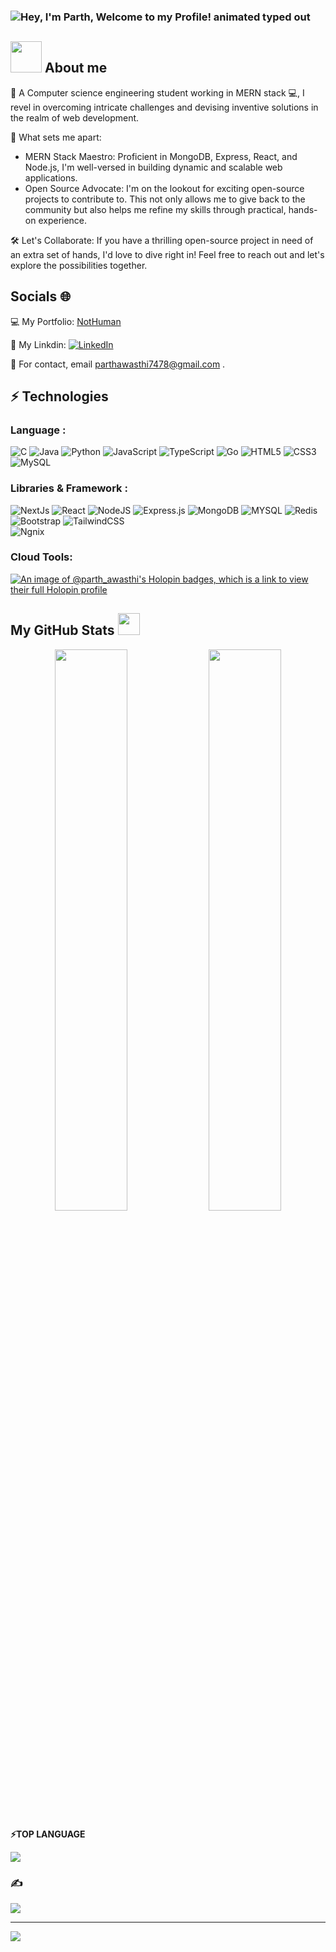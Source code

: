 ### <img src="https://readme-typing-svg.demolab.com?font=Operator+Mono&size=37&duration=2800&pause=2000&color=FAFAFA&center=true&vCenter=true&width=940&height=50&lines=Hey%2C+I'm+Parth+Welcome+to+my+Github+Profile!" align="middle" alt="Hey, I'm Parth, Welcome to my Profile! animated typed out">

 ## <picture><img src = "https://github.com/7oSkaaa/7oSkaaa/blob/main/Images/about_me.gif?raw=true" width = 50px></picture> About me

👋 A Computer science engineering student working in MERN stack 💻, I revel in overcoming intricate challenges and devising inventive solutions in the realm of web development.

🔧 What sets me apart:

- MERN Stack Maestro: Proficient in MongoDB, Express, React, and Node.js, I'm well-versed in building dynamic and scalable web applications.
- Open Source Advocate: I'm on the lookout for exciting open-source projects to contribute to. This not only allows me to give back to the community but also helps me refine my skills through practical, hands-on experience.

🛠️ Let's Collaborate:
If you have a thrilling open-source project in need of an extra set of hands, I'd love to dive right in! Feel free to reach out and let's explore the possibilities together.

## Socials 🌐
💻 My Portfolio: [NotHuman](https://parthawasthi.vercel.app)


🔗 My Linkdin: [![LinkedIn](https://img.shields.io/badge/LinkedIn-%230077B5.svg?logo=linkedin&logoColor=white)](https://linkedin.com/in/parth-awasthi747/) 


📩 For contact, email parthawasthi7478@gmail.com .



## ⚡ Technologies

### Language :


![C](https://img.shields.io/badge/c-%2300599C.svg?style=flat&logo=c&logoColor=white)     ![Java](https://img.shields.io/badge/java-%23ED8B00.svg?style=flat&logo=openjdk&logoColor=white)   ![Python](https://img.shields.io/badge/-Python-black?style=flat-square&logo=Python)   ![JavaScript](https://img.shields.io/badge/-JavaScript-black?style=flat-square&logo=javascript)   ![TypeScript](https://img.shields.io/badge/typescript-%23007ACC.svg?style=flat&logo=typescript&logoColor=white)   ![Go](https://img.shields.io/badge/go-%2300ADD8.svg?style=flat&logo=go&logoColor=white)   ![HTML5](https://img.shields.io/badge/-HTML5-E34F26?style=flat-square&logo=html5&logoColor=white)   ![CSS3](https://img.shields.io/badge/-CSS3-1572B6?style=flat-square&logo=css3)   ![MySQL](https://img.shields.io/badge/mysql-%2300000f.svg?style=flat&logo=mysql&logoColor=white)   



### Libraries & Framework :

![NextJs](https://img.shields.io/badge/next%20js-000000?style=for-the-badge&logo=nextdotjs&logoColor=white)
![React](https://img.shields.io/badge/React-20232A?style=for-the-badge&logo=react&logoColor=61DAFB) 
![NodeJS](https://img.shields.io/badge/Node%20js-339933?style=for-the-badge&logo=nodedotjs&logoColor=white)
![Express.js](https://img.shields.io/badge/Express%20js-000000?style=for-the-badge&logo=express&logoColor=white) 
![MongoDB](https://img.shields.io/badge/MongoDB-4EA94B?style=for-the-badge&logo=mongodb&logoColor=white)
![MYSQL](https://img.shields.io/badge/MySQL-005C84?style=for-the-badge&logo=mysql&logoColor=white)
![Redis](https://img.shields.io/badge/redis-%23DD0031.svg?&style=for-the-badge&logo=redis&logoColor=white)
![Bootstrap](https://img.shields.io/badge/-Bootstrap-563D7C?style=flat-square&logo=bootstrap)
![TailwindCSS](https://img.shields.io/badge/tailwindcss-%2338B2AC.svg?style=flat&logo=tailwind-css&logoColor=white)  
![Ngnix](https://img.shields.io/badge/Nginx-009639?style=for-the-badge&logo=nginx&logoColor=white)

### Cloud Tools:

<!---

![Google Cloud](https://img.shields.io/badge/GoogleCloud-%234285F4.svg?style=flat&logo=google-cloud&logoColor=white)   ![Amazon AWS](https://img.shields.io/badge/Amazon%20AWS-232F3E?style=flat-square&logo=amazon-aws)   ![GIT](https://img.shields.io/badge/Git-fc6d26?style=flat&logo=git&logoColor=white)  <a href="#"><img alt="Vercel" src="https://img.shields.io/badge/Vercel%20-%23000000.svg?logo=vercel&logoColor=white"></a>   ![Docker](https://img.shields.io/badge/docker-%230db7ed.svg?style=flat&logo=docker&logoColor=white)   ![ElasticSearch](https://img.shields.io/badge/-ElasticSearch-005571?style=flat&logo=elasticsearch)   ![Kubernetes](https://img.shields.io/badge/kubernetes-%23326ce5.svg?style=flat&logo=kubernetes&logoColor=white)   ![Nodemon](https://img.shields.io/badge/NODEMON-%23323330.svg?style=flat&logo=nodemon&logoColor=%BBDEAD)   ![NPM](https://img.shields.io/badge/NPM-%23CB3837.svg?style=flat&logo=npm&logoColor=white)   ![Postman](https://img.shields.io/badge/Postman-FF6C37?style=flat&logo=postman&logoColor=white)   ![Nginx](https://img.shields.io/badge/nginx-%23009639.svg?style=flat&logo=nginx&logoColor=white)   
--->

[![An image of @parth_awasthi's Holopin badges, which is a link to view their full Holopin profile](https://holopin.me/parth_awasthi)](https://holopin.io/@parth_awasthi)


 ##  My GitHub Stats <img src = "https://i.pinimg.com/originals/65/c4/f4/65c4f452571be1261e9c623f7da488ac.gif" width = 35px> 

<p align="center">
	
  <img width="48%" src="https://github-readme-stats.vercel.app/api?username=NotHumanFF&show_icons=true&theme=tokyonight" />
  <img width="48%" src="https://github-readme-streak-stats.herokuapp.com/?user=NotHumanFF&theme=tokyonight"/>

<b>:zap:TOP LANGUAGE </b>
</p>

![](https://github-readme-stats.vercel.app/api/top-langs/?username=Nothumanff&theme=dark&hide_border=false&include_all_commits=false&count_private=false&layout=compact)


### ✍️ 
![](https://quotes-github-readme.vercel.app/api?type=horizontal&theme=radical)


---
![](https://visitcount.itsvg.in/api?id=Nothumanff&icon=0&color=0)

<!-- Proudly created with GPRM ( https://gprm.itsvg.in ) -->
<!---
NotHumanFF/NotHumanFF is a ✨ special ✨ repository because its `README.md` (this file) appears on your GitHub profile.
You can click the Preview link to take a look at your changes.
--->
